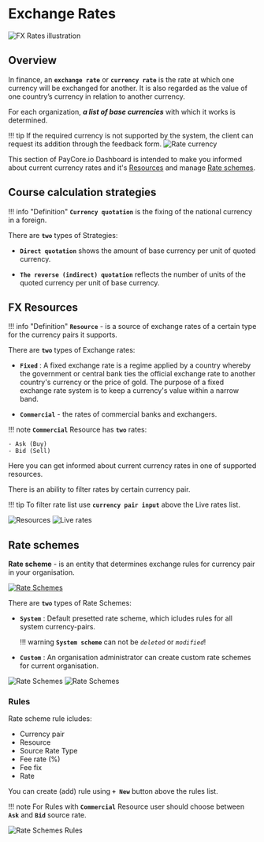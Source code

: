 # Exchange Rates

![FX Rates illustration](images/fx-rates-illustration2.jpg)

## Overview

In finance, an **`exchange rate`** or  **`currency rate`**   is the rate at which one currency will be exchanged for another. It is also regarded as the value of one country’s currency in relation to another currency.

For each organization, **_a list of base currencies_** with which it works is determined.

!!! tip
    If the required currency is not supported by the system, the client can request its addition through the feedback form.
    ![Rate currency](images/exch-rate_1.png)

This section of PayСore.io Dashboard is intended to make you informed about current currency rates and it's [Resources](../resources) and manage [Rate schemes](../rate-schemes).

## Course calculation strategies

!!! info "Definition"
    **`Currency quotation`** is the fixing of the national currency in a foreign.

There are  **`two`** types of Strategies:

- **`Direct quotation`**  shows the amount of base currency per unit of quoted currency.

- **`The reverse (indirect) quotation`** reflects the number of units of the quoted currency per unit of base currency.

## FX Resources

!!! info "Definition"
    **`Resource`**  -  is a source of exchange rates of a certain type  for the currency pairs it supports.

There are **`two`** types of Exchange rates:

 - **`Fixed`** : A fixed exchange rate is a regime applied by a country whereby the government or central bank ties the official exchange rate to another country's currency or the price of gold. The purpose of a fixed exchange rate system is to keep a currency's value within a narrow band.

 - **`Commercial`**  - the rates of commercial banks and exchangers.
 
!!! note
    **`Commercial`** Resource has **`two`** rates:

    - Ask (Buy)
    - Bid (Sell)

 Here you can get informed about current currency rates in one of supported resources.
 
 There is an ability to filter rates by certain currency pair.

!!! tip
    To filter rate list use **`currency pair input`** above the Live rates  list.

![Resources](images/exch-rate_2.png)
![Live rates](images/exch-rate_3.png)

## Rate schemes

**Rate scheme** - is  an entity that determines exchange rules for currency pair in your organisation.  

[![Rate Schemes](images/rate-schemes_1.png)](images/rate-schemes_1.png)

There are **`two`** types of Rate Schemes:

- **`System`** : Default presetted rate scheme, which icludes rules for all system currency-pairs.
    
    !!! warning 
        **`System scheme`** can not be _```deleted```_ or _```modified```_!

- **`Custom`** : An organisation administrator can create  custom rate schemes for current organisation.

![Rate Schemes](images/rate-schemes_2.png)
![Rate Schemes](images/rate-schemes_3.png)

### Rules

Rate scheme rule icludes:
 
 - Currency pair
 - Resource
 - Source Rate Type
 - Fee rate (%)
 - Fee fix
 - Rate

You can create (add) rule using **`+ New`** button above the rules list.

!!! note
    For Rules with **`Commercial`** Resource user should choose between  **`Ask`** and **`Bid`** source rate.

![Rate Schemes Rules](images/rate-schemes-rules_1.png)